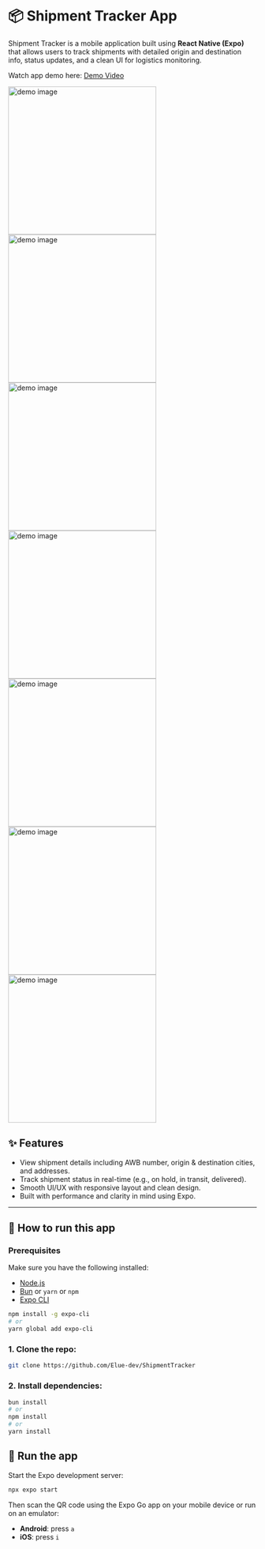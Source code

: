 # 📦 Shipment Tracker App

Shipment Tracker is a mobile application built using **React Native (Expo)** that allows users to track shipments with detailed origin and destination info, status updates, and a clean UI for logistics monitoring.

Watch app demo here: [Demo Video](https://res.cloudinary.com/dwdsjbetu/image/upload/v1754522730/ScreenRecording2025-08-06at23.49.52-ezgif.com-video-to-gif-converter_v0mskj.gif)

<img src="https://res.cloudinary.com/dwdsjbetu/image/upload/v1754521273/Screenshot_2025-08-07_at_00.00.17_oq0qtj.png" alt="demo image" width="300" />
<img src="https://res.cloudinary.com/dwdsjbetu/image/upload/v1754521275/Screenshot_2025-08-07_at_00.00.47_wklheb.png" alt="demo image" width="300" />
<img src="https://res.cloudinary.com/dwdsjbetu/image/upload/v1754520960/Screenshot_2025-08-06_at_23.53.07_banh6n.png" alt="demo image" width="300" />
<img src="https://res.cloudinary.com/dwdsjbetu/image/upload/v1754521940/Screenshot_2025-08-07_at_00.11.50_ne7ok2.png" alt="demo image" width="300" />
<img src="https://res.cloudinary.com/dwdsjbetu/image/upload/v1754520960/Screenshot_2025-08-06_at_23.53.07_banh6n.png" alt="demo image" width="300" />
<img src="https://res.cloudinary.com/dwdsjbetu/image/upload/v1754520945/Screenshot_2025-08-06_at_23.54.29_smpjea.png" alt="demo image" width="300" />
<img src="https://res.cloudinary.com/dwdsjbetu/image/upload/v1754520942/Screenshot_2025-08-06_at_23.53.56_tkw6gd.png" alt="demo image" width="300" />

## ✨ Features

- View shipment details including AWB number, origin & destination cities, and addresses.
- Track shipment status in real-time (e.g., on hold, in transit, delivered).
- Smooth UI/UX with responsive layout and clean design.
- Built with performance and clarity in mind using Expo.

---

## 📲 How to run this app

### Prerequisites

Make sure you have the following installed:

- [Node.js](https://nodejs.org/en/)
- [Bun](https://bun.com/docs/installation) or `yarn` or `npm`
- [Expo CLI](https://docs.expo.dev/get-started/installation/)

```bash
npm install -g expo-cli
# or
yarn global add expo-cli
```

### 1. Clone the repo:

```bash
git clone https://github.com/Elue-dev/ShipmentTracker
```

### 2. Install dependencies:

```bash
bun install
# or
npm install
# or
yarn install
```

## 📱 Run the app

Start the Expo development server:

```bash
npx expo start
```

Then scan the QR code using the Expo Go app on your mobile device or run on an emulator:

- **Android**: press `a`
- **iOS**: press `i`
